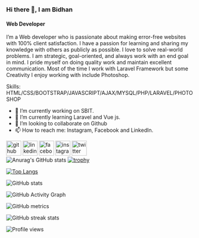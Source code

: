 ### Hi there 👋, I am Bidhan
#### Web Developer
I’m a Web developer who is passionate about making error-free websites with 100% client satisfaction. I have a passion for learning and sharing my knowledge with others as publicly as possible. I love to solve real-world problems. I am strategic, goal-oriented, and always work with an end goal in mind. I pride myself on doing quality work and maintain excellent communication. Most of the time I work with Laravel Framework but some Creativity I enjoy working with include Photoshop.

Skills: HTML/CSS/BOOTSTRAP/JAVASCRIPT/AJAX/MYSQL/PHP/LARAVEL/PHOTOSHOP

- 🔭 I’m currently working on SBIT. 
- 🌱 I’m currently learning Laravel and Vue js. 
- 👯 I’m looking to collaborate on Github 
- 📫 How to reach me: Instagram, Facebook and LinkedIn. 


[<img src='https://cdn.jsdelivr.net/npm/simple-icons@3.0.1/icons/github.svg' alt='github' height='40'>](https://github.com/bidhancse)  [<img src='https://cdn.jsdelivr.net/npm/simple-icons@3.0.1/icons/linkedin.svg' alt='linkedin' height='40'>](https://www.linkedin.com/in/bidhan-nath-0790391b8/)  [<img src='https://cdn.jsdelivr.net/npm/simple-icons@3.0.1/icons/facebook.svg' alt='facebook' height='40'>](https://www.facebook.com/Bidhan716)  [<img src='https://cdn.jsdelivr.net/npm/simple-icons@3.0.1/icons/instagram.svg' alt='instagram' height='40'>](https://www.instagram.com/bidhan_dev_nath/)  [<img src='https://cdn.jsdelivr.net/npm/simple-icons@3.0.1/icons/twitter.svg' alt='twitter' height='40'>](https://twitter.com/BidhanNath12)  
![Anurag's GitHub stats](https://github-readme-stats.vercel.app/api?username=anuraghazra&show_icons=true&theme=radical)
[![trophy](https://github-profile-trophy.vercel.app/?username=bidhancse)](https://github.com/ryo-ma/github-profile-trophy)

[![Top Langs](https://github-readme-stats.vercel.app/api/top-langs/?username=bidhancse)](https://github.com/anuraghazra/github-readme-stats)

![GitHub stats](https://github-readme-stats.vercel.app/api?username=bidhancse&show_icons=true&count_private=true)  

![GitHub Activity Graph](https://activity-graph.herokuapp.com/graph?username=bidhancse)  

![GitHub metrics](https://metrics.lecoq.io/bidhancse)  

![GitHub streak stats](https://github-readme-streak-stats.herokuapp.com/?user=bidhancse)  

![Profile views](https://gpvc.arturio.dev/bidhancse)  
